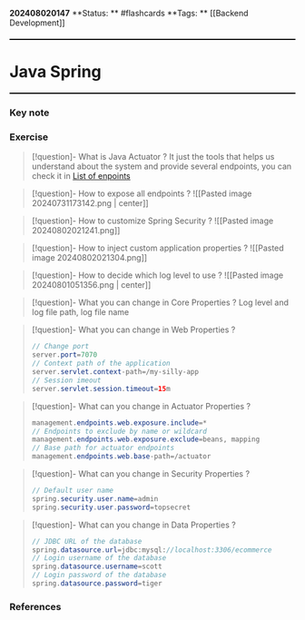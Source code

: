 **202408020147**
**Status: ** #flashcards
**Tags: ** [[Backend Development]]

<hr style="border: none; height: 2px; background-color: #000000; margin: 20px 0;">

# Java Spring

<hr style="border: none; height: 2px; background-color: #000000; margin: 20px 0;">

### Key note

### Exercise

>[!question]- What is Java Actuator
?
It just the tools that helps us understand about the system and provide several endpoints, you can check it in [List of enpoints](www.luv2code.com/actuator-endpoints)
<!--SR:!2024-10-21,13,270-->


>[!question]- How to expose all endpoints
?
![[Pasted image 20240731173142.png | center]]
<!--SR:!2024-08-05,3,250-->

>[!question]- How to customize Spring Security
?
![[Pasted image 20240802021241.png]]
<!--SR:!2024-10-15,7,250-->


 >[!question]- How to inject custom application properties
?
![[Pasted image 20240802021304.png]]
<!--SR:!2024-08-05,3,250-->

>[!question]- How to decide which log level to use
?
![[Pasted image 20240801051356.png | center]]
<!--SR:!2024-08-05,3,250-->


>[!question]- What you can change in Core Properties
?
Log level and log file path, log file name
<!--SR:!2024-08-05,3,250-->

>[!question]- What you can change in Web Properties
?
>```java
>// Change port
>server.port=7070
>// Context path of the application
>server.servlet.context-path=/my-silly-app
>// Session imeout
>server.servlet.session.timeout=15m
>```
<!--SR:!2024-10-19,11,270-->

>[!question]- What can you change in Actuator Properties
?
>```java
>management.endpoints.web.exposure.include=*
>// Endpoints to exclude by name or wildcard
>management.endpoints.web.exposure.exclude=beans, mapping
>// Base path for actuator endpoints
>management.endpoints.web.base-path=/actuator
>```
<!--SR:!2024-10-14,6,250-->

>[!question]- What can you change in Security Properties
?
>```java
>// Default user name
>spring.security.user.name=admin
>spring.security.user.password=topsecret
>```
<!--SR:!2024-10-17,9,270-->

>[!question]- What can you change in Data Properties
?
>```java
>// JDBC URL of the database
>spring.datasource.url=jdbc:mysql://localhost:3306/ecommerce
>// Login username of the database
>spring.datasource.username=scott
>// Login password of the database
>spring.datasource.password=tiger
>```
<!--SR:!2024-08-05,3,250-->

### References

